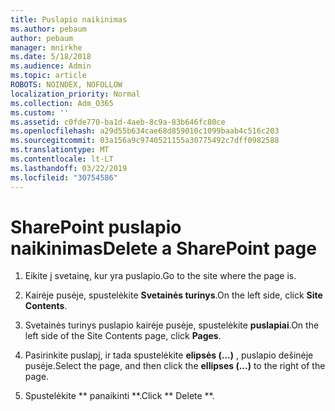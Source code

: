 ```yaml
---
title: Puslapio naikinimas
ms.author: pebaum
author: pebaum
manager: mnirkhe
ms.date: 5/18/2018
ms.audience: Admin
ms.topic: article
ROBOTS: NOINDEX, NOFOLLOW
localization_priority: Normal
ms.collection: Adm_O365
ms.custom: ''
ms.assetid: c0fde770-ba1d-4aeb-8c9a-83b646fc80ce
ms.openlocfilehash: a29d55b634cae68d859010c1099baab4c516c203
ms.sourcegitcommit: 03a156a9c9740521155a30775492c7dff0982588
ms.translationtype: MT
ms.contentlocale: lt-LT
ms.lasthandoff: 03/22/2019
ms.locfileid: "30754586"
---
```

# <a name="delete-a-sharepoint-page"></a><span data-ttu-id="3fa45-102">SharePoint puslapio naikinimas</span><span class="sxs-lookup"><span data-stu-id="3fa45-102">Delete a SharePoint page</span></span>

1. <span data-ttu-id="3fa45-103">Eikite į svetainę, kur yra puslapio.</span><span class="sxs-lookup"><span data-stu-id="3fa45-103">Go to the site where the page is.</span></span>
    
2. <span data-ttu-id="3fa45-104">Kairėje pusėje, spustelėkite **Svetainės turinys**.</span><span class="sxs-lookup"><span data-stu-id="3fa45-104">On the left side, click **Site Contents**.</span></span> 
    
3. <span data-ttu-id="3fa45-105">Svetainės turinys puslapio kairėje pusėje, spustelėkite **puslapiai**.</span><span class="sxs-lookup"><span data-stu-id="3fa45-105">On the left side of the Site Contents page, click **Pages**.</span></span> 
    
4. <span data-ttu-id="3fa45-106">Pasirinkite puslapį, ir tada spustelėkite **elipsės (...)** , puslapio dešinėje pusėje.</span><span class="sxs-lookup"><span data-stu-id="3fa45-106">Select the page, and then click the **ellipses (...)** to the right of the page.</span></span> 
    
5. <span data-ttu-id="3fa45-107">Spustelėkite \*\* panaikinti \*\*.</span><span class="sxs-lookup"><span data-stu-id="3fa45-107">Click \*\* Delete \*\*.</span></span> 
    

